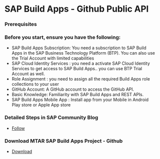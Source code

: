# SAP Build Apps - Github Public API

### Prerequisites

### Before you start, ensure you have the following:

* SAP Build Apps Subscription: You need a subscription to SAP Build Apps in the SAP Business Technology Platform (BTP). You can also use the Trial Account with limited capabilities
* SAP Cloud Identity Services :  you need a activate SAP Cloud Identity Services to get access to SAP Build Apps.. you can use BTP Trial Account as well.
* Role Assignment : you need to assign all the required Build Apps role collections to your user
* GitHub Account: A GitHub account to access the GitHub API.
* Basic Knowledge: Familiarity with SAP Build Apps and REST APIs.
* SAP Build Apps Mobile App : Install app from your Mobile in Android Play store or Apple App store

### Detailed Steps in SAP Community Blog
* [Follow](https://community.sap.com/t5/technology-blogs-by-sap/developing-an-app-with-sap-build-apps-using-github-api-less-than-5mins/ba-p/14017891 ) 

### Download MTAR SAP Build Apps Project - Github
* [Download](https://github.com/yogananda-muthaiah/SAPBuildApps-GithubAPI/blob/main/deploy/GitHub.mtar)
